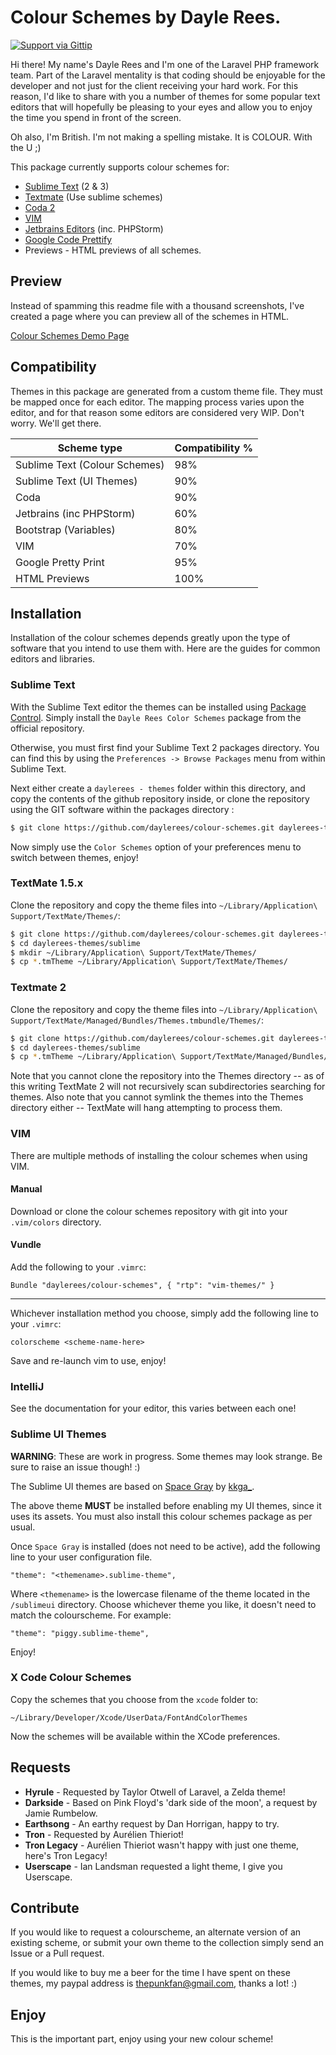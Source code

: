 # Colour Schemes by Dayle Rees.

[![Support via Gittip](https://rawgithub.com/twolfson/gittip-badge/0.1.0/dist/gittip.png)](https://www.gittip.com/daylerees)

Hi there! My name's Dayle Rees and I'm one of the Laravel PHP framework team. Part of the Laravel mentality is that coding should be enjoyable for the developer and not just for the client receiving your hard work. For this reason, I'd like to share with you a number of themes for some popular text editors that will hopefully be pleasing to your eyes and allow you to enjoy the time you spend in front of the screen.

Oh also, I'm British. I'm not making a spelling mistake. It is COLOUR. With the U ;)

This package currently supports colour schemes for:

- [Sublime Text](http://www.sublimetext.com/) (2 & 3)
- [Textmate](http://macromates.com/) (Use sublime schemes)
- [Coda 2](https://panic.com/coda/)
- [VIM](http://www.vim.org/)
- [Jetbrains Editors](http://www.jetbrains.com/) (inc. PHPStorm)
- [Google Code Prettify](https://code.google.com/p/google-code-prettify/)
- Previews - HTML previews of all schemes.

## Preview

Instead of spamming this readme file with a thousand screenshots, I've created a page where you can preview all of the schemes in HTML.

[Colour Schemes Demo Page](http://daylerees.github.io/)

## Compatibility

Themes in this package are generated from a custom theme file. They must be mapped once for each editor. The mapping process varies upon the editor, and for that reason some editors are considered very WIP. Don't worry. We'll get there.

Scheme type                                | Compatibility %
------------------------------------------ | ------------------------
Sublime Text (Colour Schemes)              | 98%
Sublime Text (UI Themes)                   | 90%
Coda                                       | 90%
Jetbrains (inc PHPStorm)                   | 60%
Bootstrap (Variables)                      | 80%
VIM                                        | 70%
Google Pretty Print                        | 95%
HTML Previews                              | 100%

## Installation

Installation of the colour schemes depends greatly upon the type of software that you intend to use them with. Here are the guides for common editors and libraries.

### Sublime Text

With the Sublime Text editor the themes can be installed using [Package Control](http://wbond.net/sublime_packages/package_control). Simply install the `Dayle Rees Color Schemes` package from the official repository.

Otherwise, you must first find your Sublime Text 2 packages directory. You can find this by using the `Preferences -> Browse Packages` menu from within Sublime Text.

Next either create a `daylerees - themes` folder within this directory, and copy the contents of the github repository inside, or clone the repository using the GIT software within the packages directory :

```sh
$ git clone https://github.com/daylerees/colour-schemes.git daylerees-themes
```

Now simply use the `Color Schemes` option of your preferences menu to switch between themes, enjoy!

### TextMate 1.5.x

Clone the repository and copy the theme files into `~/Library/Application\ Support/TextMate/Themes/`:

```sh
$ git clone https://github.com/daylerees/colour-schemes.git daylerees-themes
$ cd daylerees-themes/sublime
$ mkdir ~/Library/Application\ Support/TextMate/Themes/
$ cp *.tmTheme ~/Library/Application\ Support/TextMate/Themes/
```

### Textmate 2

Clone the repository and copy the theme files into `~/Library/Application\ Support/TextMate/Managed/Bundles/Themes.tmbundle/Themes/`:

```sh
$ git clone https://github.com/daylerees/colour-schemes.git daylerees-themes
$ cd daylerees-themes/sublime
$ cp *.tmTheme ~/Library/Application\ Support/TextMate/Managed/Bundles/Themes.tmbundle/Themes/
```

Note that you cannot clone the repository into the Themes directory -- as of this writing TextMate 2 will not recursively scan subdirectories searching for themes. Also note that you cannot symlink the themes into the Themes directory either -- TextMate will hang attempting to process them.

### VIM

There are multiple methods of installing the colour schemes when using VIM.

#### Manual

Download or clone the colour schemes repository with git into your `.vim/colors` directory.

#### Vundle

Add the following to your `.vimrc`:

```viml
Bundle "daylerees/colour-schemes", { "rtp": "vim-themes/" }
```

---

Whichever installation method you choose, simply add the following line to your `.vimrc`:

```viml
colorscheme <scheme-name-here>
```

Save and re-launch vim to use, enjoy!

### IntelliJ

See the documentation for your editor, this varies between each one!

### Sublime UI Themes

**WARNING**: These are work in progress. Some themes may look strange. Be sure to raise an issue though! :)

The Sublime UI themes are based on [Space Gray](http://kkga.github.io/spacegray/) by [kkga_](http://twitter.com/kkga_).

The above theme **MUST** be installed before enabling my UI themes, since it uses its assets. You must also install this colour schemes package as per usual.

Once `Space Gray` is installed (does not need to be active), add the following line to your user configuration file.

    "theme": "<themename>.sublime-theme",

Where `<themename>` is the lowercase filename of the theme located in the `/sublimeui` directory. Choose whichever theme you like, it doesn't need to match the colourscheme. For example:

    "theme": "piggy.sublime-theme",

Enjoy!

### X Code Colour Schemes

Copy the schemes that you choose from the `xcode` folder to:

    ~/Library/Developer/Xcode/UserData/FontAndColorThemes

Now the schemes will be available within the XCode preferences.

## Requests

- **Hyrule** - Requested by Taylor Otwell of Laravel, a Zelda theme!
- **Darkside** - Based on Pink Floyd's 'dark side of the moon', a request by Jamie Rumbelow.
- **Earthsong** - An earthy request by Dan Horrigan, happy to try.
- **Tron** - Requested by Aurélien Thieriot!
- **Tron Legacy** - Aurélien Thieriot wasn't happy with just one theme, here's Tron Legacy!
- **Userscape** - Ian Landsman requested a light theme, I give you Userscape.

## Contribute

If you would like to request a colourscheme, an alternate version of an existing scheme, or submit your own theme to the collection simply send an Issue or a Pull request.

If you would like to buy me a beer for the time I have spent on these themes, my paypal address is [thepunkfan@gmail.com](mailto:thepunkfan@gmail.com), thanks a lot! :)

## Enjoy

This is the important part, enjoy using your new colour scheme!
